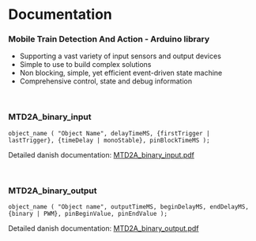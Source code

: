 # Documentation

### Mobile Train Detection And Action - Arduino library
 * Supporting a vast variety of input sensors and output devices 
 * Simple to use to build complex solutions 
 * Non blocking, simple, yet efficient event-driven state machine
 * Comprehensive control, state and debug information

<br/>

### MTD2A_binary_input 
```
object_name ( "Object Name", delayTimeMS, {firstTrigger | lastTrigger}, {timeDelay | monoStable}, pinBlockTimeMS );
```

Detailed danish documentation: [MTD2A_binary_input.pdf](https://github.com/MTD2A/MTD2A/blob/main/doc/MTD2A_binary_input.pdf)<br/>

<br/>

### MTD2A_binary_output
```
object_name ( "Object name", outputTimeMS, beginDelayMS, endDelayMS, {binary | PWM}, pinBeginValue, pinEndValue );
```

Detailed danish documentation: [MTD2A_binary_output.pdf](https://github.com/MTD2A/MTD2A/blob/main/doc/MTD2A_binary_output.pdf)
